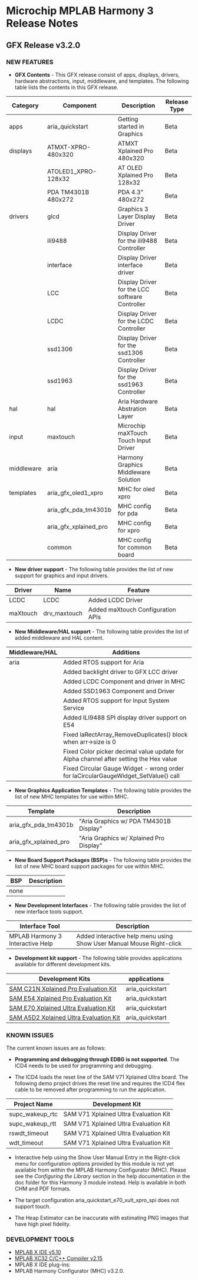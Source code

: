 # Microchip MPLAB Harmony 3 Release Notes
## GFX Release v3.2.0
### NEW FEATURES


- **GFX Contents** - This GFX release consist of apps, displays, drivers, hardware abstractions, input, middleware, and templates. The following table lists the contents in this GFX release.

| Category | Component | Description | Release Type | 
| --- | --- | ---- |---- |
| apps | aria_quickstart | Getting started in Graphics | Beta|
| displays | ATMXT-XPRO-480x320 | ATMXT Xplained Pro 480x320| Beta |
|      | ATOLED1_XPRO-128x32 | AT OLED Xplained Pro 128x32| Beta |
|      | PDA TM4301B 480x272| PDA 4.3" 480x272 | Beta |
|  drivers    | glcd | Graphics 3 Layer Display Driver | Beta |
|      | ili9488| Display Driver for the ili9488 Controller |Beta | 
|      | interface | Display Driver interface driver | Beta |
|      | LCC | Display Driver for the LCC software Controller| Beta |
|      | LCDC | Display Driver for the LCDC Controller| Beta |
|      | ssd1306 | Display Driver for the ssd1306 Controller  | Beta |
|      | ssd1963 | Display Driver for the ssd1963 Controller |     Beta |
|  hal    | hal | Aria Hardware Abstration Layer | Beta |
|  input    | maxtouch | Microchip maXTouch Touch Input Driver | Beta |
|  middleware    | aria | Harmony Graphics Middleware Solution | Beta |
| templates   | aria_gfx_oled1_xpro | MHC for oled xpro| Beta |
|             | aria_gfx_pda_tm4301b| MHC config for pda | Beta |
|             | aria_gfx_xplained_pro| MHC config for xpro | Beta |
|             | common| MHC config for common board |Beta |


- **New driver support** - The following table provides the list of new support for graphics and input drivers.

| Driver | Name | Feature | 
| --- | --- | --- |
| LCDC| LCDC | Added LCDC Driver|
| maXtouch| drv_maxtouch | Added maXtouch Configuration APIs|

- **New Middleware/HAL support** - The following table provides the list of added middleware and HAL content.

| Middleware/HAL | Additions | 
| --- | --- |
| aria| Added RTOS support for Aria|
| | Added backlight driver to GFX LCC driver|
| | Added LCDC Component and driver in MHC|
| | Added SSD1963 Component and Driver|
| | Added RTOS support for Input System Service|
| | Added ILI9488 SPI display driver support on E54|
| | Fixed laRectArray_RemoveDuplicates() block when arr->size is 0|
| | Fixed Color picker decimal value update for Alpha channel after setting the Hex value|
| | Fixed Circular Gauge Widget - wrong order for laCircularGaugeWidget_SetValue() call|

- **New Graphics Application Templates** - The following table provides the list of new MHC templates for use within MHC.

| Template | Description |
| --- | --- |
| aria_gfx_pda_tm4301b | "Aria Graphics w/ PDA TM4301B Display"  |
| aria_gfx_xplained_pro | "Aria Graphics w/ Xplained Pro Display" |

- **New Board Support Packages (BSP)s** - The following table provides the list of new MHC board support packages for use within MHC.

| BSP | Description |
| --- | --- |
| none | |

- **New Development Interfaces** - The following table provides the list of new interface tools support.

| Interface Tool | Description |
| --- | --- |
| MPLAB Harmony 3 Interactive Help | Added interactive help menu using Show User Manual Mouse Right-click  |

- **Development kit support** - The following table provides  applications available for different development kits.

| Development Kits | applications |
| --- | --- |
| [SAM C21N Xplained Pro Evaluation Kit](https://www.microchip.com/developmenttools/ProductDetails/PartNO/ATSAMC21-XPRO) | aria_quickstart |
| [SAM E54 Xplained Pro Evaluation Kit](https://www.microchip.com/developmenttools/ProductDetails/PartNO/ATSAME54-XPRO) | aria_quickstart |
| [SAM E70 Xplained Ultra Evaluation Kit](https://www.microchip.com/developmenttools/ProductDetails/PartNO/ATSAME70-XPLD) | aria_quickstart |
| [SAM A5D2 Xplained Ultra Evaluation Kit](https://www.microchip.com/developmenttools/ProductDetails/atsama5d2c-xult) | aria_quickstart |

### KNOWN ISSUES

The current known issues are as follows:

* **Programming and debugging through EDBG is not supported**. The ICD4 needs to be used for programming and debugging.

* The ICD4 loads the reset line of the SAM V71 Xplained Ultra board. The following demo project drives the reset line and requires the ICD4 flex cable to be removed after programming to run the application.

| Project Name | Development Kit |
| --- | --- |
| supc\_wakeup\_rtc | SAM V71 Xplained Ultra Evaluation Kit  |
| supc\_wakeup\_rtt | SAM V71 Xplained Ultra Evaluation Kit  |
| rswdt\_timeout | SAM V71 Xplained Ultra Evaluation Kit  |
| wdt\_timeout | SAM V71 Xplained Ultra Evaluation Kit  |

* Interactive help using the Show User Manual Entry in the Right-click menu for configuration options provided by this module is not yet available from within the MPLAB Harmony Configurator (MHC).  Please see the *Configuring the Library* section in the help documentation in the doc folder for this Harmony 3 module instead.  Help is available in both CHM and PDF formats.

* The target configuration aria_quickstart_e70_xult_xpro_spi does not support touch.

* The Heap Estimator can be inaccurate with estimating PNG images that have high pixel fidelity.

### DEVELOPMENT TOOLS

- [MPLAB X IDE v5.10](https://www.microchip.com/mplab/mplab-x-ide)
- [MPLAB XC32 C/C++ Compiler v2.15](https://www.microchip.com/mplab/compilers)
- MPLAB X IDE plug-ins:
- MPLAB Harmony Configurator (MHC) v3.2.0.
